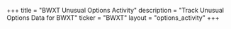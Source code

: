 +++
title = "BWXT Unusual Options Activity"
description = "Track Unusual Options Data for BWXT"
ticker = "BWXT"
layout = "options_activity"
+++

